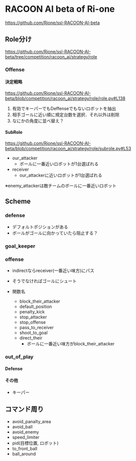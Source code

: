 # RACOON AI beta of Ri-one

<https://github.com/Rione/ssl-RACOON-AI-beta>

## Role分け

<https://github.com/Rione/ssl-RACOON-AI-beta/tree/competition/racoon_ai/strategy/role>

### Offense

#### 決定戦略

<https://github.com/Rione/ssl-RACOON-AI-beta/blob/competition/racoon_ai/strategy/role/role.py#L138>

1. 有効でキーパーでもDeffenseでもないロボットを抽出
2. 相手ゴールに近い順に規定台数を選択．それ以外は削除
3. なにかの角度に並べ替え？

#### SubRole

<https://github.com/Rione/ssl-RACOON-AI-beta/blob/competition/racoon_ai/strategy/role/subrole.py#L53>

- our_attacker
  - ボールに一番近いロボットが1台選ばれる
- receiver
  - our_attackerに近いロボットが1台選ばれる

※enemy_attackerは敵チームのボールに一番近いロボット

## Scheme

### defense

- デフォルトポジションがある
- ボールがゴールに向かっていたら阻止する？

### goal_keeper

### offense

- indirectならreceiver(一番近い味方)にパス
- そうでなければゴールにシュート

- 関数名
  - block_their_attacker
  - default_position
  - penalty_kick
  - stop_attacker
  - stop_offense
  - pass_to_receiver
  - shoot_to_goal
  - direct_their
    - ボールに一番近い味方がblock_their_attacker

### out_of_play

#### Defense

#### その他

- キーパー

## コマンド周り

- avoid_panalty_area
- avoid_ball
- avoid_enemy
- speed_limiter
- pid(目標位置, ロボット)
- to_front_ball
- ball_around
